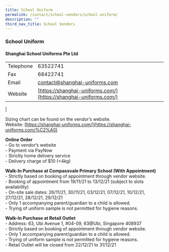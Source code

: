 ```yaml
---
title: School Uniform
permalink: /contact/school-vendors/school-uniform/
description: ""
third_nav_title: School Vendors
---
```

### **School Uniform**
#### **Shanghai School Uniforms Pte Ltd**

|  |  |
|---|---|
| Telephone | 63522741 |
| Fax | 68422741 |
| Email | [contact@shanghai-uniforms.com](mailto:contact@shanghai-uniforms.com) |
| Website | [https://shanghai-uniforms.com/](https://shanghai-uniforms.com/) |
|

Sizing chart can be found on the vendor’s website.<br>
Website: [https://shanghai-uniforms.com/](https://shanghai-uniforms.com/%C2%A0)

**Online Order**<br>
\- Go to vendor’s website<br>
\- Payment via PayNow<br>
\- Strictly home delivery service<br>
\- Delivery charge of $10 (<4kg) 

**Walk-In Purchase at Compassvale Primary School (With Appointment)**<br>
\- Strictly based on booking of appointment through vendor website.<br>
\- Booking of appointment from 19/11/21 to 13/12/21 (subject to slots availability)<br>
\- On-site sale dates: 26/11/21, 30/11/21, 03/12/21, 07/12/21, 10/12/21, 27/12/21, 28/12/21, 29/12/21<br>
\- Only 1 accompanying parent/guardian to a child is allowed.<br>
\- Trying of uniform sample is not permitted for hygiene reasons.

**Walk-In Purchase at Retail Outlet**<br>
\- Address: 63, Ubi Avenue 1, #04-09, 63@Ubi, Singapore 408937<br>
\- Strictly based on booking of appointment through vendor website.<br>
\- Only 1 accompanying parent/guardian to a child is allowed.<br>
\- Trying of uniform sample is not permitted for hygiene reasons.<br>
\- Retail Outlet will be closed from 22/12/21 to 31/12/21


